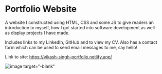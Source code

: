 # Portfolio Website

A website I constructed using HTML, CSS and some JS to give readers an introduction to myself, how I got started into software development as well as display projects I have made.

Includes links to my LinkedIn, GitHub and to view my CV. Also has a contact form which can be used to send email messages to me, say hello!

Link to site: https://vikash-singh-portfolio.netlify.app/

![image](https://github.com/Vikash013/PersonalPortfolio/assets/112586898/32d1d06e-57ee-49a1-aa13-a36c1ae18960) target="-blank"

